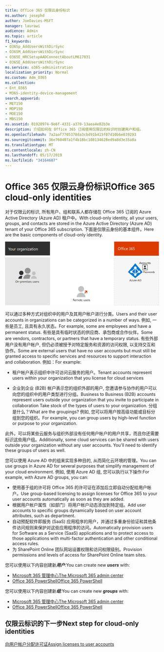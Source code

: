 ```yaml
---
title: Office 365 仅限云身份标识
ms.author: josephd
author: JoeDavies-MSFT
manager: laurawi
audience: Admin
ms.topic: article
f1_keywords:
- O365p_AddUsersWithDirSync
- O365M_AddUsersWithDirSync
- O365E_HRCSetupAADConnectAboutLM617031
- O365E_AddUsersWithDirSync
ms.service: o365-administration
localization_priority: Normal
ms.custom: Adm_O365
ms.collection:
- Ent_O365
- M365-identity-device-management
search.appverid:
- MET150
- MOP150
- MOE150
- MBS150
ms.assetid: 01920974-9e6f-4331-a370-13aea4e82b3e
description: 介绍如何在 Office 365 订阅使用仅限云的标识时创建用户和组。
ms.openlocfilehash: 7a2aaf7705378da3cbd91b415f07d10b6e039293
ms.sourcegitcommit: 36e760407a1f4b18bc108134628ed9a8d3e35a8a
ms.translationtype: MT
ms.contentlocale: zh-CN
ms.lasthandoff: 05/17/2019
ms.locfileid: "34164607"
---
```

# <a name="office-365-cloud-only-identities"></a><span data-ttu-id="4c1db-103">Office 365 仅限云身份标识</span><span class="sxs-lookup"><span data-stu-id="4c1db-103">Office 365 cloud-only identities</span></span>

<span data-ttu-id="4c1db-104">对于仅限云的标识, 所有用户、组和联系人都存储在 Office 365 订阅的 Azure Active Directory (Azure AD) 租户中。</span><span class="sxs-lookup"><span data-stu-id="4c1db-104">With cloud-only identity, all your users, groups, and contacts are stored in the Azure Active Directory (Azure AD) tenant of your Office 365 subscription.</span></span> <span data-ttu-id="4c1db-105">下面是仅限云身份的基本组件。</span><span class="sxs-lookup"><span data-stu-id="4c1db-105">Here are the basic components of cloud-only identity.</span></span>
 
![](./media/about-office-365-identity/cloud-only-identity.png)

<span data-ttu-id="4c1db-106">可以通过多种方式对组织中的用户及其用户帐户进行分类。</span><span class="sxs-lookup"><span data-stu-id="4c1db-106">Users and their user accounts in organizations can be categorized in a number of ways.</span></span> <span data-ttu-id="4c1db-107">例如, 一些是员工, 且具有永久状态。</span><span class="sxs-lookup"><span data-stu-id="4c1db-107">For example, some are employees and have a permanent status.</span></span> <span data-ttu-id="4c1db-108">有些是具有临时状态的供应商、承包商或合作伙伴。</span><span class="sxs-lookup"><span data-stu-id="4c1db-108">Some are vendors, contractors, or partners that have a temporary status.</span></span> <span data-ttu-id="4c1db-109">有些外部用户没有用户帐户, 但仍必须被授予对特定服务和资源的访问权限, 以支持交互和协作。</span><span class="sxs-lookup"><span data-stu-id="4c1db-109">Some are external users that have no user accounts but must still be granted access to specific services and resources to support interaction and collaboration.</span></span> <span data-ttu-id="4c1db-110">例如：</span><span class="sxs-lookup"><span data-stu-id="4c1db-110">For example:</span></span>

- <span data-ttu-id="4c1db-111">租户帐户表示组织中许可访问云服务的用户。</span><span class="sxs-lookup"><span data-stu-id="4c1db-111">Tenant accounts represent users within your organization that you license for cloud services</span></span>

- <span data-ttu-id="4c1db-112">企业到企业 (B2B) 帐户表示您的组织外部的用户, 您邀请参与协作的用户可以向您的组织中的用户类型进行分组。</span><span class="sxs-lookup"><span data-stu-id="4c1db-112">Business to Business (B2B) accounts represent users outside your organization that you invite to participate in collaboration Take stock of the types of users to your organization.</span></span> <span data-ttu-id="4c1db-113">分组是什么？</span><span class="sxs-lookup"><span data-stu-id="4c1db-113">What are the groupings?</span></span> <span data-ttu-id="4c1db-114">例如, 您可以将用户按高级功能或目标分组到您的组织。</span><span class="sxs-lookup"><span data-stu-id="4c1db-114">For example, you can group users by high-level function or purpose to your organization.</span></span>

<span data-ttu-id="4c1db-p104">此外，可以将某些云服务与组织外部没有任何用户帐户的用户共享，而且你还需要标识这些用户组。</span><span class="sxs-lookup"><span data-stu-id="4c1db-p104">Additionally, some cloud services can be shared with users outside your organization without any user accounts. You'll need to identify these groups of users as well.</span></span>

<span data-ttu-id="4c1db-117">您可以使用 Azure AD 中的组来实现多种目的, 从而简化云环境的管理。</span><span class="sxs-lookup"><span data-stu-id="4c1db-117">You can use groups in Azure AD for several purposes that simplify management of your cloud environment.</span></span> <span data-ttu-id="4c1db-118">例如, 使用 Azure AD 组, 您可以执行以下操作:</span><span class="sxs-lookup"><span data-stu-id="4c1db-118">For example, with Azure AD groups, you can:</span></span>

- <span data-ttu-id="4c1db-119">使用基于组的许可将 Office 365 的许可证在添加后立即自动分配给用户帐户。</span><span class="sxs-lookup"><span data-stu-id="4c1db-119">Use group-based licensing to assign licenses for Office 365 to your user accounts automatically as soon as they are added.</span></span>
- <span data-ttu-id="4c1db-120">根据用户帐户属性（如部门）将用户帐户动态添加到特定组。</span><span class="sxs-lookup"><span data-stu-id="4c1db-120">Add user accounts to specific groups dynamically based on user account attributes, such as department.</span></span>
- <span data-ttu-id="4c1db-121">自动预配软件即服务 (SaaS) 应用程序的用户，并通过多重身份验证和其他条件访问规则来保护对这些应用程序的访问。</span><span class="sxs-lookup"><span data-stu-id="4c1db-121">Automatically provision users for Software as a Service (SaaS) applications and to protect access to those applications with multi-factor authentication and other conditional access rules.</span></span>
- <span data-ttu-id="4c1db-122">为 SharePoint Online 团队网站设置权限和访问权限级别。</span><span class="sxs-lookup"><span data-stu-id="4c1db-122">Provision permissions and levels of access for SharePoint Online team sites.</span></span>

<span data-ttu-id="4c1db-123">您可以使用以下内容创建新***用户***:</span><span class="sxs-lookup"><span data-stu-id="4c1db-123">You can create new ***users*** with:</span></span>

- [<span data-ttu-id="4c1db-124">Microsoft 365 管理中心</span><span class="sxs-lookup"><span data-stu-id="4c1db-124">The Microsoft 365 admin center</span></span>](https://docs.microsoft.com/office365/admin/add-users/add-users)
- [<span data-ttu-id="4c1db-125">Office 365 PowerShell</span><span class="sxs-lookup"><span data-stu-id="4c1db-125">Office 365 PowerShell</span></span>](https://docs.microsoft.com/office365/enterprise/powershell/create-user-accounts-with-office-365-powershell)

<span data-ttu-id="4c1db-126">您可以使用以下内容创建新***组***:</span><span class="sxs-lookup"><span data-stu-id="4c1db-126">You can create new ***groups*** with:</span></span>

- [<span data-ttu-id="4c1db-127">Microsoft 365 管理中心</span><span class="sxs-lookup"><span data-stu-id="4c1db-127">The Microsoft 365 admin center</span></span>](https://docs.microsoft.com/office365/admin/create-groups/create-groups)
- [<span data-ttu-id="4c1db-128">Office 365 PowerShell</span><span class="sxs-lookup"><span data-stu-id="4c1db-128">Office 365 PowerShell</span></span>](https://docs.microsoft.com/office365/enterprise/powershell/manage-office-365-groups-with-powershell)


## <a name="next-step-for-cloud-only-identities"></a><span data-ttu-id="4c1db-129">仅限云标识的下一步</span><span class="sxs-lookup"><span data-stu-id="4c1db-129">Next step for cloud-only identities</span></span>

[<span data-ttu-id="4c1db-130">向用户帐户分配许可证</span><span class="sxs-lookup"><span data-stu-id="4c1db-130">Assign licenses to user accounts</span></span>](assign-licenses-to-user-accounts.md)
